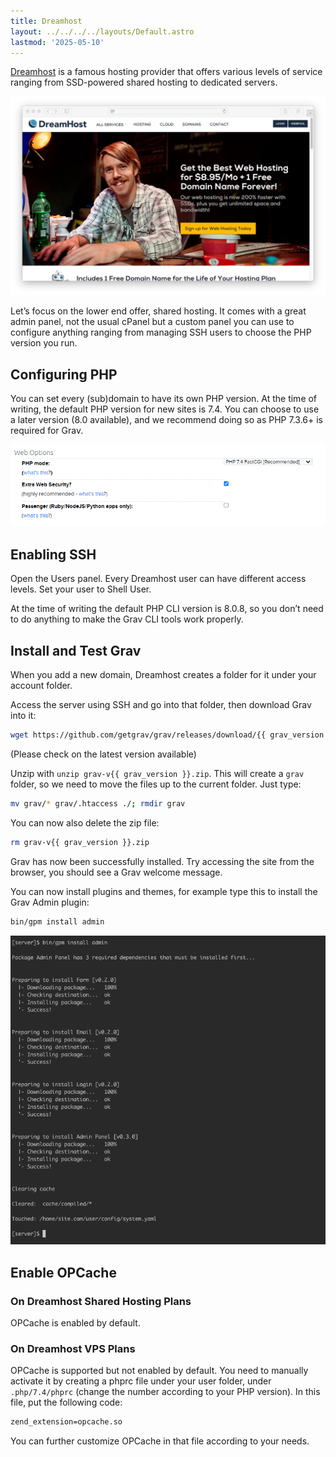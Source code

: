 ```yaml
---
title: Dreamhost
layout: ../../../../layouts/Default.astro
lastmod: '2025-05-10'
---
```

[Dreamhost](http://dreamhost.com) is a famous hosting provider that offers various levels of service ranging from SSD-powered shared hosting to dedicated servers.

![](dreamhost.webp)

Let’s focus on the lower end offer, shared hosting. It comes with a great admin panel, not the usual cPanel but a custom panel you can use to configure anything ranging from managing SSH users to choose the PHP version you run.

## Configuring PHP

You can set every (sub)domain to have its own PHP version. At the time of writing, the default PHP version for new sites is 7.4. You can choose to use a later version (8.0 available), and we recommend doing so as PHP 7.3.6+ is required for Grav.

![](php-version.png)

## Enabling SSH

Open the Users panel. Every Dreamhost user can have different access levels. Set your user to Shell User.

At the time of writing the default PHP CLI version is 8.0.8, so you don’t need to do anything to make the Grav CLI tools work properly.

## Install and Test Grav

When you add a new domain, Dreamhost creates a folder for it under your account folder.

Access the server using SSH and go into that folder, then download Grav into it:

```bash
wget https://github.com/getgrav/grav/releases/download/{{ grav_version }}/grav-v{{ grav_version}}.zip
```

(Please check on [](https://github.com/getgrav/grav/releases/) the latest version available)

Unzip with `unzip grav-v{{ grav_version }}.zip`. This will create a `grav` folder, so we need to move the files up to the current folder.
Just type:

```bash
mv grav/* grav/.htaccess ./; rmdir grav
```

You can now also delete the zip file:

```bash
rm grav-v{{ grav_version }}.zip
```

Grav has now been successfully installed. Try accessing the site from the browser, you should see a Grav welcome message.

You can now install plugins and themes, for example type this to install the Grav Admin plugin:

```bash
bin/gpm install admin
```

![](install-plugin.png)

## Enable OPCache

### On Dreamhost Shared Hosting Plans

OPCache is enabled by default.

### On Dreamhost VPS Plans

OPCache is supported but not enabled by default. You need to manually activate it by creating a phprc file under your user folder, under `.php/7.4/phprc` (change the number according to your PHP version). In this file, put the following code:

```txt
zend_extension=opcache.so
```

You can further customize OPCache in that file according to your needs.


